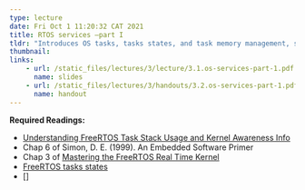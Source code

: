 ```yaml
---
type: lecture
date: Fri Oct 1 11:20:32 CAT 2021
title: RTOS services —part I
tldr: "Introduces OS tasks, tasks states, and task memory management, semaphores, priority inversion"
thumbnail: 
links: 
    - url: /static_files/lectures/3/lecture/3.1.os-services-part-1.pdf
      name: slides
    - url: /static_files/lectures/3/handouts/3.2.os-services-part-1.pdf
      name: handout
---
```


**Required Readings:**
- [Understanding FreeRTOS Task Stack Usage and Kernel Awareness Info](https://dzone.com/articles/understanding-freertos-task-stack-usage-and-kernel)
- Chap 6 of Simon, D. E. (1999). An Embedded Software Primer
- Chap 3 of [Mastering the FreeRTOS Real Time Kernel](https://freertos.org/Documentation/161204_Mastering_the_FreeRTOS_Real_Time_Kernel-A_Hands-On_Tutorial_Guide.pdf)
- [FreeRTOS tasks states](https://www.freertos.org/RTOS-task-states.html)
- []
